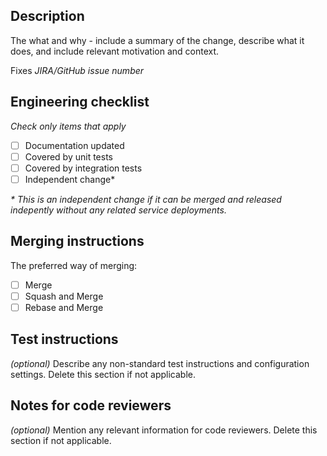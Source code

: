 ## Description

The what and why - include a summary of the change, describe what it does, and include relevant motivation and context.

Fixes _JIRA/GitHub issue number_

## Engineering checklist
_Check only items that apply_

- [ ] Documentation updated
- [ ] Covered by unit tests
- [ ] Covered by integration tests
- [ ] Independent change*

 _* This is an independent change if it can be merged and released indepently without any related service deployments._

## Merging instructions

The preferred way of merging:
- [ ] Merge
- [ ] Squash and Merge
- [ ] Rebase and Merge

## Test instructions

_(optional)_ Describe any non-standard test instructions and configuration settings. Delete this section if not applicable.

## Notes for code reviewers

_(optional)_ Mention any relevant information for code reviewers. Delete this section if not applicable.


